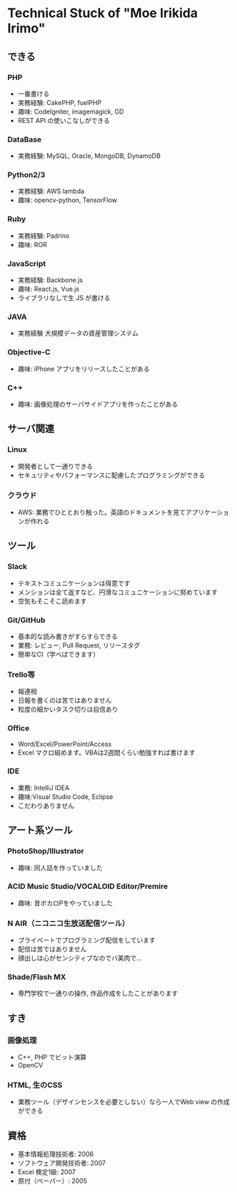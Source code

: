 # Technical Stuck of "Moe Irikida Irimo"

## できる

### PHP

* 一番書ける
* 実務経験: CakePHP, fuelPHP
* 趣味: CodeIgniter, imagemagick, GD
* REST API の使いこなしができる

### DataBase

* 実務経験: MySQL, Oracle, MongoDB, DynamoDB

### Python2/3

* 実務経験: AWS lambda
* 趣味: opencv-python, TensorFlow

### Ruby

* 実務経験: Padrino
* 趣味: ROR

### JavaScript

* 実務経験: Backbone.js
* 趣味: React.js, Vue.js
* ライブラリなしで生 JS が書ける

### JAVA

* 実務経験 大規模データの資産管理システム

### Objective-C

* 趣味: iPhone アプリをリリースしたことがある

### C++

* 趣味: 画像処理のサーバサイドアプリを作ったことがある

## サーバ関連

### Linux

* 開発者として一通りできる
* セキュリティやパフォーマンスに配慮したプログラミングができる

### クラウド

* AWS: 業務でひととおり触った。英語のドキュメントを見てアプリケーションが作れる

## ツール

### Slack

* テキストコミュニケーションは得意です
* メンションは全て返すなど、円滑なコミュニケーションに努めています
* 空気もそこそこ読めます

### Git/GitHub

* 基本的な読み書きがすらすらできる
* 業務: レビュー, Pull Request, リリースタグ
* 簡単なCI（学べばできます）

### Trello等

* 報連相
* 日報を書くのは苦ではありません
* 粒度の細かいタスク切りは自信あり

### Office

* Word/Excel/PowerPoint/Access
* Excel マクロ組めます。VBAは2週間くらい勉強すれば書けます

### IDE

* 業務: IntelliJ IDEA
* 趣味:Visual Studio Code, Eclipse
* こだわりありません


## アート系ツール

### PhotoShop/Illustrator

* 趣味: 同人誌を作っていました

### ACID Music Studio/VOCALOID Editor/Premire

* 趣味: 昔ボカロPをやっていました

### N AIR（ニコニコ生放送配信ツール）

* プライベートでプログラミング配信をしています
* 配信は苦ではありません
* 顔出しは心がセンシティブなのでバ美肉で...

### Shade/Flash MX

* 専門学校で一通りの操作, 作品作成をしたことがあります


## すき

### 画像処理

* C++, PHP でビット演算
* OpenCV

### HTML, 生のCSS

* 業務ツール（デザインセンスを必要としない）なら一人でWeb view の作成ができる

## 資格

* 基本情報処理技術者: 2006
* ソフトウェア開発技術者: 2007
* Excel 検定1級: 2007
* 原付（ペーパー）: 2005
